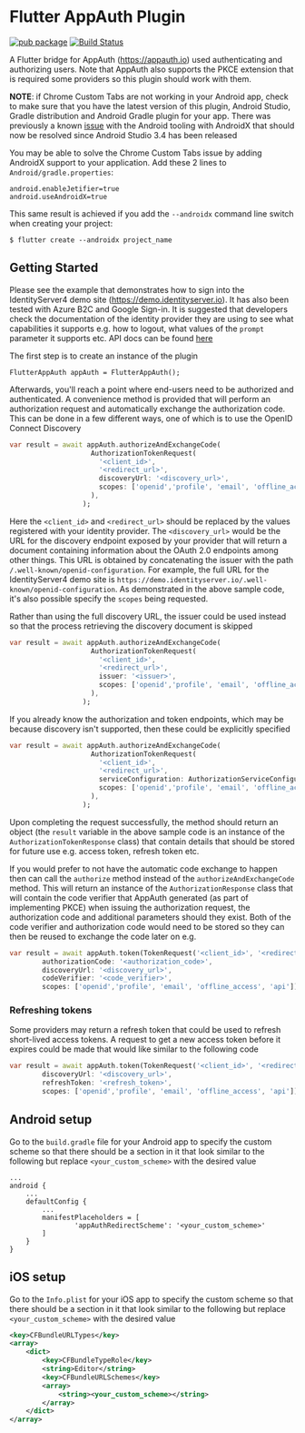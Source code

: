 # Flutter AppAuth Plugin

[![pub package](https://img.shields.io/pub/v/flutter_appauth.svg)](https://pub.dartlang.org/packages/flutter_appauth)
[![Build Status](https://api.cirrus-ci.com/github/MaikuB/flutter_appauth.svg)](https://cirrus-ci.com/github/MaikuB/flutter_appauth/)

A Flutter bridge for AppAuth (https://appauth.io) used authenticating and authorizing users. Note that AppAuth also supports the PKCE extension that is required some providers so this plugin should work with them.

**NOTE**: if Chrome Custom Tabs are not working in your Android app, check to make sure that you have the latest version of this plugin, Android Studio, Gradle distribution and Android Gradle plugin for your app. There was previously a known [issue](https://issuetracker.google.com/issues/119183822) with the Android tooling with AndroidX that should now be resolved since Android Studio 3.4 has been released

You may be able to solve the Chrome Custom Tabs issue by adding AndroidX support to your application. Add these 2 lines to `Android/gradle.properties`:

```
android.enableJetifier=true
android.useAndroidX=true
```

This same result is achieved if you add the  `--androidx` command line switch when creating your project:

```
$ flutter create --androidx project_name
```

## Getting Started

Please see the example that demonstrates how to sign into the IdentityServer4 demo site (https://demo.identityserver.io). It has also been tested with Azure B2C and Google Sign-in. It is suggested that developers check the documentation of the identity provider they are using to see what capabilities it supports e.g. how to logout, what values of the `prompt` parameter it supports etc. API docs can be found [here](https://pub.dartlang.org/documentation/flutter_appauth/latest/)


The first step is to create an instance of the plugin

```
FlutterAppAuth appAuth = FlutterAppAuth();
```

Afterwards, you'll reach a point where end-users need to be authorized and authenticated. A convenience method is provided that will perform an authorization request and automatically exchange the authorization code. This can be done in a few different ways, one of which is to use the OpenID Connect Discovery

```dart
var result = await appAuth.authorizeAndExchangeCode(
                    AuthorizationTokenRequest(
                      '<client_id>',
                      '<redirect_url>',
                      discoveryUrl: '<discovery_url>',
                      scopes: ['openid','profile', 'email', 'offline_access', 'api'],
                    ),
                  );
```

Here the `<client_id>` and `<redirect_url>` should be replaced by the values registered with your identity provider. The `<discovery_url>` would be the URL for the discovery endpoint exposed by your provider that will return a document containing information about the OAuth 2.0 endpoints among other things. This URL is obtained by concatenating the issuer with the path `/.well-known/openid-configuration`. For example, the full URL for the IdentityServer4 demo site is `https://demo.identityserver.io/.well-known/openid-configuration`. As demonstrated in the above sample code, it's also possible specify the `scopes` being requested.

Rather than using the full discovery URL, the issuer could be used instead so that the process retrieving the discovery document is skipped

```dart
var result = await appAuth.authorizeAndExchangeCode(
                    AuthorizationTokenRequest(
                      '<client_id>',
                      '<redirect_url>',
                      issuer: '<issuer>',
                      scopes: ['openid','profile', 'email', 'offline_access', 'api'],
                    ),
                  );
```

If you already know the authorization and token endpoints, which may be because discovery isn't supported, then these could be explicitly specified

```dart
var result = await appAuth.authorizeAndExchangeCode(
                    AuthorizationTokenRequest(
                      '<client_id>',
                      '<redirect_url>',
                      serviceConfiguration: AuthorizationServiceConfiguration('<authorization_endpoint>', '<token_endpoint>'),
                      scopes: ['openid','profile', 'email', 'offline_access', 'api']
                    ),
                  );
```

Upon completing the request successfully, the method should return an object (the `result` variable in the above sample code is an instance of the `AuthorizationTokenResponse` class) that contain details that should be stored for future use e.g. access token, refresh token etc.

If you would prefer to not have the automatic code exchange to happen then can call the `authorize` method instead of the `authorizeAndExchangeCode` method. This will return an instance of the `AuthorizationResponse` class that will contain the code verifier that AppAuth generated (as part of implementing PKCE) when issuing the authorization request, the authorization code and additional parameters should they exist. Both of the code verifier and authorization code would need to be stored so they can then be reused to exchange the code later on e.g.

```dart
var result = await appAuth.token(TokenRequest('<client_id>', '<redirect_url>',
        authorizationCode: '<authorization_code>',
        discoveryUrl: '<discovery_url>',
        codeVerifier: '<code_verifier>',
        scopes: ['openid','profile', 'email', 'offline_access', 'api']));
```

### Refreshing tokens

Some providers may return a refresh token that could be used to refresh short-lived access tokens. A request to get a new access token before it expires could be made that would like similar to the following code

```dart
var result = await appAuth.token(TokenRequest('<client_id>', '<redirect_url>',
        discoveryUrl: '<discovery_url>',
        refreshToken: '<refresh_token>',
        scopes: ['openid','profile', 'email', 'offline_access', 'api']));
```

## Android setup

Go to the `build.gradle` file for your Android app to specify the custom scheme so that there should be a section in it that look similar to the following but replace `<your_custom_scheme>` with the desired value

```
...
android {
    ...
    defaultConfig {
        ...
        manifestPlaceholders = [
                'appAuthRedirectScheme': '<your_custom_scheme>'
        ]
    }
}
```

## iOS setup

Go to the `Info.plist` for your iOS app to specify the custom scheme so that there should be a section in it that look similar to the following but replace `<your_custom_scheme>` with the desired value


```xml
<key>CFBundleURLTypes</key>
<array>
    <dict>
        <key>CFBundleTypeRole</key>
        <string>Editor</string>
        <key>CFBundleURLSchemes</key>
        <array>
            <string><your_custom_scheme></string>
        </array>
    </dict>
</array>
```

